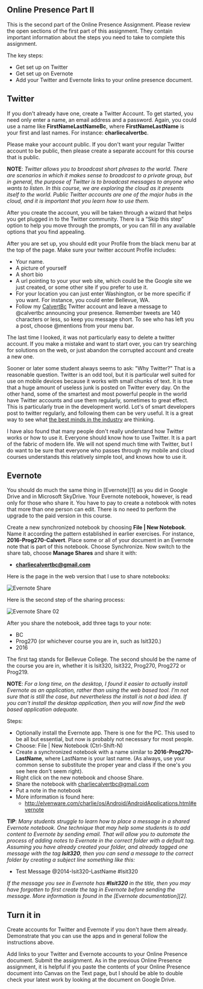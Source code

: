 ## Online Presence Part II

This is the second part of the Online Presence Assignment. Please review the open sections of the first part of this assignment. They contain important information about the steps you need to take to complete this assignment.

The key steps:

- Get set up on Twitter
- Get set up on Evernote
- Add your Twitter and Evernote links to your online presence document.

## Twitter

If you don't already have one, create a Twitter Account. To get started, you need only enter a name, an email address and a password. Again, you could use a name like **FirstNameLastNameBc**, where **FirstNameLastName** is your first and last names. For instance: **charliecalvertbc**.

Please make your account public. If you don't want your regular Twitter account to be public, then please create a separate account for this course that is public.

**NOTE**: *Twitter allows you to broadcast short phrases to the world. There are scenarios in which it makes sense to broadcast to a private group, but in general, the purpose of Twitter is to broadcast messages to anyone who wants to listen. In this course, we are exploring the cloud as it presents itself to the world. Public Twitter accounts are one of the major hubs in the cloud, and it is important that you learn how to use them.*

After you create the account, you will be taken through a wizard that helps you get plugged in to the Twitter community. There is a “Skip this step” option to help you move through the prompts, or you can fill in any available options that you find appealing.

After you are set up, you should edit your Profile from the black menu bar at the top of the page. Make sure your twitter account Profile includes:

- Your name.
- A picture of yourself
- A short bio
- A url pointing to your your web site, which could be the Google site we just created, or some other site if you prefer to use it.
- For your location you can just enter Washington, or be more specific if you want. For instance, you could enter Bellevue, WA.
- Follow my [CalvertBc](https://twitter.com/CalvertBc) Twitter account and leave a message to @calvertbc announcing your presence. Remember tweets are 140 characters or less, so keep you message short. To see who has left you a post, choose @mentions from your menu bar.

The last time I looked, it was not particularly easy to delete a twitter account. If you make a mistake and want to start over, you can try searching for solutions on the web, or just abandon the corrupted account and create a new one.

Sooner or later some student always seems to ask: "Why Twitter?" That is a reasonable question. Twitter is an odd tool, but it is particular well suited for use on mobile devices because it works with small chunks of text. It is true that a huge amount of useless junk is posted on Twitter every day. On the other hand, some of the smartest and most powerful people in the world have Twitter accounts and use them regularly, sometimes to great effect. This is particularly true in the development world. Lot's of smart developers post to twitter regularly, and following them can be very useful. It is a great way to see what [the best minds in the industry][tweetbest] are thinking.

I have also found that many people don't really understand how Twitter works or how to use it. Everyone should know how to use Twitter. It is a part of the fabric of modern life. We will not spend much time with Twitter, but I do want to be sure that everyone who passes through my mobile and cloud courses understands this relatively simple tool, and knows how to use it.

[tweetbest]:http://www.elvenware.com/charlie/development/cloud/TwitterAccountsToFollow.html


## Evernote

You should do much the same thing in [Evernote][1] as you did in Google Drive and in Microsoft SkyDrive. Your Evernote notebook, however, is read only for those who share it. You have to pay to create a notebook with notes that more than one person can edit. There is no need to perform the upgrade to the paid version in this course.

Create a new synchronized notebook by choosing **File | New Notebook**. Name it according the pattern established in earlier exercises. For instance, **2016-Prog270-Calvert**. Place some or all of your document in an Evernote note that is part of this notebook. Choose Synchronize. Now switch to the share tab, choose **Manage Shares** and share it with:

-  **charliecalvertbc@gmail.com**

Here is the page in the web version that I use to share notebooks:

![Evernote Share](https://s3.amazonaws.com/bucket01.elvenware.com/images/evernote-share-01.png)

Here is the second step of the sharing process:

![Evernote Share 02](https://s3.amazonaws.com/bucket01.elvenware.com/images/evernote-share-02.png)

After you share the notebook, add three tags to your note:

- BC
- Prog270 (or whichever course you are in, such as Isit320.)
- 2016

The first tag stands for Bellevue College. The second should be the name of the course you are in, whether it is Isit320, Isit322, Prog270, Prog272 or Prog219.

**NOTE**: *For a long time, on the desktop, I found it easier to actually install Evernote as an application, rather than using the web based tool. I'm not sure that is still the case, but nevertheless the install is not a bad idea. If you can't install the desktop application, then you will now find the web based application adequate.*

Steps:

- Optionally install the Evernote app. There is one for the PC. This used to be all but essential, but now is probably not necessary for most people.
- Choose: File | New Notebook (Ctrl-Shift-N)
- Create a synchronized notebook with a name similar to **2016-Prog270-LastName**, where LastName is your last name. (As always, use your common sense to substitute the proper year and class if the one's you see here don't seem right).
- Right click on the new notebook and choose Share.
- Share the notebook with charliecalvertbc@gmail.com
- Put a note in the notebook
- More information is found here:
    - <http://elvenware.com/charlie/os/Android/AndroidApplications.html#evernote>

**TIP**: _Many students struggle to learn how to place a message in a shared Evernote notebook. One technique that may help some students is to add content to Evernote by sending email. That will allow you to automate the process of adding notes to Evernote in the correct folder with a default tag. Assuming you have already created your folder, and already tagged one message with the tag **Isit320**, then you can send a message to the correct folder by creating a subject line something like this:_

- Test Message @2014-Isit320-LastName #Isit320

*If the message you see in Evernote has **#Isit320** in the title, then you may have forgotten to first create the tag in Evernote before sending the message. More information is found in the [Evernote documentation][2].*

## Turn it in

Create accounts for Twitter and Evernote if you don't have them already. Demonstrate that you can use the apps and in general follow the instructions above.

Add links to your Twitter and Evernote accounts to your Online Presence document. Submit the assignment. As in the previous Online Presence assignment, it is helpful if you paste the contents of your Online Presence document into Canvas on the Text page, but I should be able to double check your latest work by looking at the document on Google Drive.
